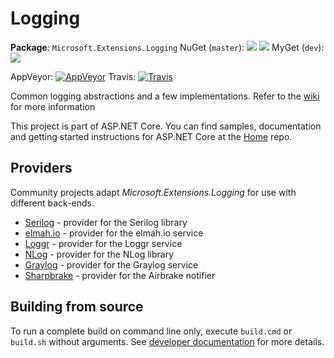 Logging
=======

**Package**: `Microsoft.Extensions.Logging`
NuGet (`master`): [![](http://img.shields.io/nuget/v/Microsoft.Extensions.Logging.svg?style=flat-square)](http://www.nuget.org/packages/Microsoft.Extensions.Logging) [![](http://img.shields.io/nuget/dt/Microsoft.Extensions.Logging.svg?style=flat-square)](http://www.nuget.org/packages/Microsoft.Extensions.Logging)
MyGet (`dev`): [![](http://img.shields.io/dotnet.myget/aspnetcore-dev/v/Microsoft.Extensions.Logging.svg?style=flat-square)](https://dotnet.myget.org/feed/aspnetcore-dev/package/nuget/Microsoft.Extensions.Logging)

AppVeyor: [![AppVeyor](https://ci.appveyor.com/api/projects/status/i0hdtuq4m6pwfp2s/branch/dev?svg=true)](https://ci.appveyor.com/project/aspnetci/Logging/branch/dev)
Travis:   [![Travis](https://travis-ci.org/aspnet/Logging.svg?branch=dev)](https://travis-ci.org/aspnet/Logging)

Common logging abstractions and a few implementations. Refer to the [wiki](https://github.com/aspnet/Logging/wiki) for more information

This project is part of ASP.NET Core. You can find samples, documentation and getting started instructions for ASP.NET Core at the [Home](https://github.com/aspnet/home) repo.

## Providers

Community projects adapt _Microsoft.Extensions.Logging_ for use with different back-ends.

 * [Serilog](https://github.com/serilog/serilog-framework-logging) - provider for the Serilog library
 * [elmah.io](https://github.com/elmahio/Elmah.Io.Extensions.Logging) - provider for the elmah.io service
 * [Loggr](https://github.com/imobile3/Loggr.Extensions.Logging) - provider for the Loggr service
 * [NLog](https://github.com/NLog/NLog.Extensions.Logging) - provider for the NLog library
 * [Graylog](https://github.com/mattwcole/gelf-extensions-logging) - provider for the Graylog service
 * [Sharpbrake](https://github.com/airbrake/sharpbrake#microsoftextensionslogging-integration) - provider for the Airbrake notifier

## Building from source

To run a complete build on command line only, execute `build.cmd` or `build.sh` without arguments. See [developer documentation](https://github.com/aspnet/Home/wiki) for more details.
